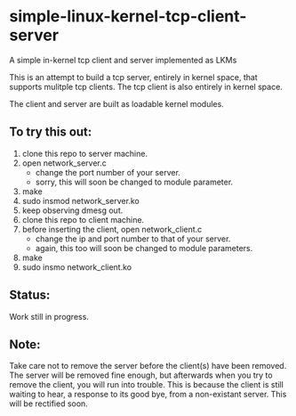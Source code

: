# simple-linux-kernel-tcp-client-server
A simple in-kernel tcp client and server implemented as LKMs

This is an attempt to build a tcp server, entirely in kernel space, that supports mulitple tcp clients. The tcp client is also entirely in kernel space.

The client and server are built as loadable kernel modules.

**To try this out:**
-------------------

1. clone this repo to server machine.
2. open network_server.c 
    * change the port number of your server.
    * sorry, this will soon be changed to module parameter.
3. make
4. sudo insmod network_server.ko
5. keep observing dmesg out.
6. clone this repo to client machine.
7. before inserting the client, open network_client.c
    * change the ip and port number to that of your server.
    * again, this too will soon be changed to module parameters.
8. make 
9. sudo insmo  network_client.ko

**Status:**
-----------
Work still in progress.

**Note:**
--------
Take care not to remove the server before the client(s) have been removed.
The server will be removed fine enough, but afterwards when you try to 
remove the client, you will run into trouble. This is because the client is
still waiting to hear, a response to its good bye, from a non-existant server. 
This will be rectified soon.
